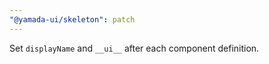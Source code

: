 ```yaml
---
"@yamada-ui/skeleton": patch
---
```


Set `displayName` and `__ui__` after each component definition.
